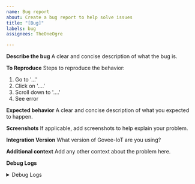 ```yaml
---
name: Bug report
about: Create a bug report to help solve issues
title: "[Bug]"
labels: bug
assignees: TheOneOgre

---
```


**Describe the bug**
A clear and concise description of what the bug is.

**To Reproduce**
Steps to reproduce the behavior:
1. Go to '...'
2. Click on '....'
3. Scroll down to '....'
4. See error

**Expected behavior**
A clear and concise description of what you expected to happen.

**Screenshots**
If applicable, add screenshots to help explain your problem.

**Integration Version**
What version of Govee-IoT are you using?

**Additional context**
Add any other context about the problem here.

**Debug Logs**
<details>
<summary> Debug Logs </summary>

PASTE DEBUG LOGS HERE, if relevant or requested

</details>

